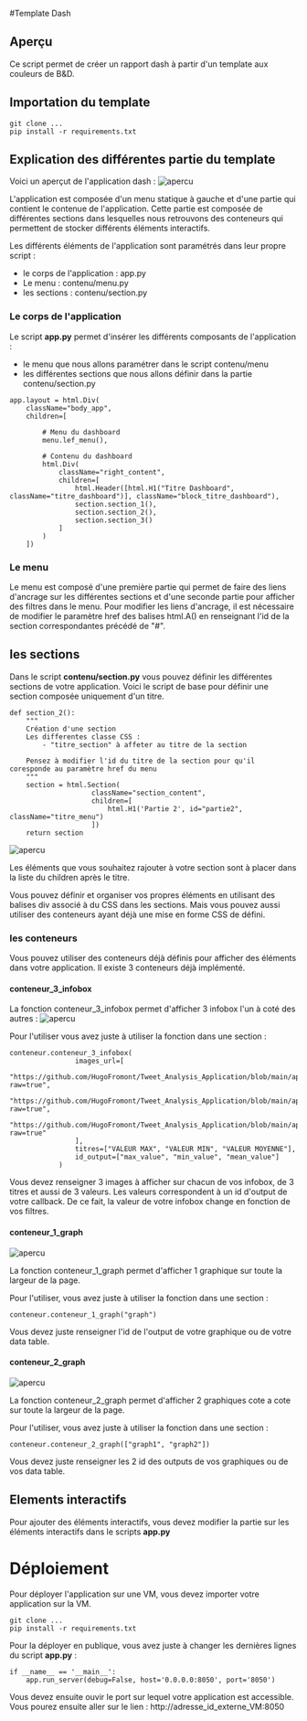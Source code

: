 #Template Dash
## Aperçu

Ce script permet de créer un rapport dash à partir d'un template aux couleurs de B&D.

## Importation du template

```{commandline}
git clone ...
pip install -r requirements.txt
```

## Explication des différentes partie du template

Voici un aperçut de l'application dash :
![apercu](//doc/apercut_appli.PNG)

L'application est composée d'un menu statique à gauche et d'une partie qui contient le contenue de l'application. Cette partie est composée de différentes sections dans lesquelles nous retrouvons des conteneurs qui permettent de stocker différents éléments interactifs.

Les différents éléments de l'application sont paramétrés dans leur propre script :
* le corps de l'application : app.py
* Le menu : contenu/menu.py
* les sections : contenu/section.py

### Le corps de l'application

Le script **app.py** permet d'insérer les différents composants de l'application :
* le menu que nous allons paramétrer dans le script contenu/menu
* les différentes sections que nous allons définir dans la partie contenu/section.py

```{python}
app.layout = html.Div(
    className="body_app",
    children=[

        # Menu du dashboard
        menu.lef_menu(),

        # Contenu du dashboard
        html.Div(
            className="right_content",
            children=[
                html.Header([html.H1("Titre Dashboard", className="titre_dashboard")], className="block_titre_dashboard"),
                section.section_1(),
                section.section_2(),
                section.section_3()
            ]
        )
    ])
```

### Le menu

Le menu est composé d'une première partie qui permet de faire des liens d'ancrage sur les différentes sections et d'une seconde partie pour afficher des filtres dans le menu.
Pour modifier les liens d'ancrage, il est nécessaire de modifier le paramètre href des balises html.A() en renseignant l'id de la section correspondantes précédé de "#".

## les sections

Dans le script **contenu/section.py** vous pouvez définir les différentes sections de votre application.
Voici le script de base pour définir une section composée uniquement d'un titre.

```{python}
def section_2():
    """
    Création d'une section
    Les differentes classe CSS :
        - "titre_section" à affeter au titre de la section

    Pensez à modifier l'id du titre de la section pour qu'il coresponde au paramètre href du menu
    """
    section = html.Section(
                    className="section_content",
                    children=[
                        html.H1('Partie 2', id="partie2", className="titre_menu")
                    ])
    return section
```
![apercu](//doc/apercut_section_vide.PNG)

Les éléments que vous souhaitez rajouter à votre section sont à placer dans la liste du children après le titre.

Vous pouvez définir et organiser vos propres éléments en utilisant des balises div associé à du CSS dans les sections.
Mais vous pouvez aussi utiliser des conteneurs ayant déjà une mise en forme CSS de défini.
 
### les conteneurs

Vous pouvez utiliser des conteneurs déjà définis pour afficher des éléments dans votre application.
Il existe 3 conteneurs déjà implémenté.

#### conteneur_3_infobox

La fonction conteneur_3_infobox permet d'afficher 3 infobox l'un à coté des autres :
![apercu](//doc/apercut_infobox.PNG)

Pour l'utiliser vous avez juste à utiliser la fonction dans une section :
```{python}
conteneur.conteneur_3_infobox(
                images_url=[
                    "https://github.com/HugoFromont/Tweet_Analysis_Application/blob/main/app/img/plus.png?raw=true",
                    "https://github.com/HugoFromont/Tweet_Analysis_Application/blob/main/app/img/moins.png?raw=true",
                    "https://github.com/HugoFromont/Tweet_Analysis_Application/blob/main/app/img/perf.png?raw=true"
                ],
                titres=["VALEUR MAX", "VALEUR MIN", "VALEUR MOYENNE"],
                id_output=["max_value", "min_value", "mean_value"]
            )
```
Vous devez renseigner 3 images à afficher sur chacun de vos infobox, de 3 titres et aussi de 3 valeurs. Les valeurs correspondent à un id d'output de votre callback. De ce fait, la valeur de votre infobox change en fonction de vos filtres.

#### conteneur_1_graph

![apercu](//doc/apercut_1_graph.PNG)

La fonction conteneur_1_graph permet d'afficher 1 graphique sur toute la largeur de la page.

Pour l'utiliser, vous avez juste à utiliser la fonction dans une section :
```{python}
conteneur.conteneur_1_graph("graph")
```
Vous devez juste renseigner l'id de l'output de votre graphique ou de votre data table.


#### conteneur_2_graph
            
![apercu](//doc/apercut_2_graph.PNG)
            
La fonction conteneur_2_graph permet d'afficher 2 graphiques cote a cote sur toute la largeur de la page.

Pour l'utiliser, vous avez juste à utiliser la fonction dans une section :
```{python}
conteneur.conteneur_2_graph(["graph1", "graph2"])
```
Vous devez juste renseigner les 2 id des outputs de vos graphiques ou de vos data table.

## Elements interactifs

Pour ajouter des éléments interactifs, vous devez modifier la partie sur les éléments interactifs dans le scripts **app.py** 


# Déploiement

Pour déployer l'application sur une VM, vous devez importer votre application sur la VM.

```{commandline}
git clone ...
pip install -r requirements.txt
```

Pour la déployer en publique, vous avez juste à changer les dernières lignes du script **app.py** :
```{python}
if __name__ == '__main__':
    app.run_server(debug=False, host='0.0.0.0:8050', port='8050')
```
Vous devez ensuite ouvir le port sur lequel votre application est accessible.
Vous pourez ensuite aller sur le lien : http://adresse_id_externe_VM:8050
